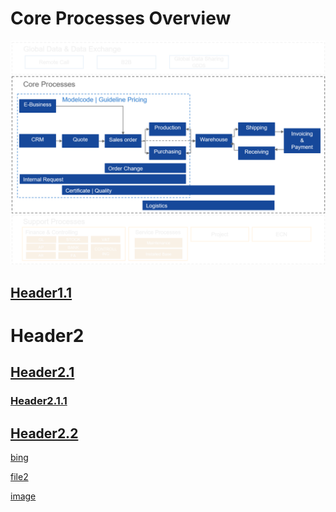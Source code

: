 # Core Processes Overview

![Prozessübersicht](./../media/Process_Overview_CoreProcesses.png "Prozessübersicht")

## [Header1.1](href)
# Header2
## [Header2.1](href)
### [Header2.1.1](href)
## [Header2.2](href)

[bing](http://www.bing.com)

[file2](subfolder/file2.md)

[image](images/img1.jpg)
